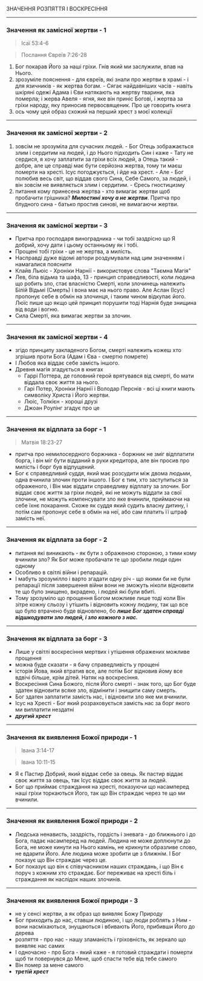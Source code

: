ЗНАЧЕННЯ РОЗПЯТТЯ І ВОСКРЕСІННЯ

---

### Значення як замісної жертви - 1
> Ісаї 53:4-6

> Послання Євреїв 7:26-28
   1. Бог покарав Його за наші гріхи. Гнів який ми заслужили, впав на Нього. 
   1. зрозуміле пояснення
     - для євреїв, які знали про жертви в храмі 
     - і для язичників - як жертва богам. 
     - Сягає найдавніших часів - навіть шкіряні одежі Адама і Єви натякають на жертву тварини, яка померла; і жерва Авеля - ягня, яке він приніс Богові, і жертва за гріхи народу, яку приносив первосвященик. Про це говорить книга 
   1. ось чому цей образ схожий на перший хрест з моєї колекції


---

### Значення як замісної жертви - 2
   1. зовсім не зрозуміла для сучасних людей. 
     - Бог Отець зображається злим і сердитим на людей, і до Нього підходить Син і каже - Тату не сердися, я хочу заплатити за гріхи всіх людей, а Отець такий - добре, але це справді має бути серйозна жертва, тому ти маєш померти на хресті. Ісус погоджується, і йде на хрест. 
     - Але - Бог полюбив весь світ, що віддав свого Сина, Себе Самого, за людей, і він зовсім не виявляється злим і сердитим. 
     - Єресь гностицизму 
   1.  питання кому принесена жертва - хто вимагає жертви щоб пробачити грішника? ***Милостині хочу а не жертви***. Притча про блудного сина - батько простив синові, не вимагаючи жертви.

---

### Значення як замісної жертви - 3 
   -  Притча про господаря виноградника - чи тобі заздрісно що Я добрий, хочу дати і цьому останньому як і тобі. 
   -  Прощені тобі гріхи - це не жертва, а милість.
   -  Насправді дуже відомі автори роздумували над цим значенням і намагалися пояснити 
   -  Клайв Льюіс - Хроніки Нарнії - використовує слова "Таємна Магія" 
   -  Лев, біла відьма та шафа, 13 - принцип справедливості, коли людина що робить зло, стає власністю Смерті, коли злочинець належить Білій Відьмі (Смерть) і вона має на нього право. Але Аслан (Ісус) пропонує себе в обмін на злочинця, і таким чином відкупає його. Люїс пише що якщо цей принцип порушити тоді Нарнія буде знищина від води і вогню. 
   -  Сила Смерті, яка вимагає жертви за злочин.


---

### Значення як замісної жертви - 4 
  -  згідо принципу закладеного Богом, смерті належить кожеш хто згрішив проти Бога (Адам і Єва - смертю помрете)
  -  І Любов яка віддає себе замість іншого. 
  -  Древня магія згадується в книгах 
     -  Гаррі Поттера, де головний герой врятувався від смерті, бо мати віддала своє життя за нього. 
     -  Гарі Потер, Хроніки Нарнії і Володар Перснів - всі ці книги мають символіку Христа і Його жертви. 
     -  Люіс, Толкієн - хороші друзі
     -  Джоан Роулінг згадує про це

---

### Значення як відплата за борг - 1
> Матвія 18:23-27
   - притча про немилосердного боржника - боржник не зміг відплатити борга, і він міг бути відданий в руки кредитора, але він просив про милість і борг був відпущений. 
   - Бог є справедливий суддя, який має розсудити між двома людьми, одна вчинила злочин проти іншого. І Бог є тим, хто заступиться за ображеного, і Він має віддати справедливу відплату за злочин. Бог віддає своє життя за гріхи людей, які не можуть віддати за свої злочини, не можуть компенсувати зло яке вчинили, приймаючи на себе їхнє покарання. Схоже як суддя який судить власну дитину, і потім сам пропонує себе в обмін на неї, або сам платить її штраф замість неї. 

---

### Значення як відплата за борг - 2
   - питання які виникають - як бути з ображеною стороною, з тими кому вчинили зло? Як Бог може пробачати те що зробили люди один одному 
   - Особливо в світлі війни і репарацій. 
   - І мабуть зрозумілло і варто згадати одну річ - що якими би не були репарації після завершення війни вони не зможуть ніколи відновити те що було знищено, вкрадено, і людей які були вбиті. 
   - Тому зрозуміло що прощення Богом можливе лише тоді коли Він зітре кожну сльозу і утішить і відновить кожну людину, так що все що було втрачено буде відновлено, бо ***лише Бог здатен справді відшкодувати зло людей, і зло кожного з нас.***

---

### Значення як відплата за борг - 3
   - Лише у світлі воскресіння мертвих і утішення ображених можливе прощення 
   - можна буде сказати - я бачу справедливість у прощені
   - історія Йова, який втратив все, але потім Бог відновив йому все вдвічі більше, крім дітей. Натяк на воскресіння. 
   - Воскресіння Сина Божого, після Його смерті - знак того, що Бог буде здатен відновити всяке зло, відмінити і знищити саму смерть.
   - Бог здатен заплатити замість нас, і відновити зло яке ми вчинили. 
   - Ісус на Хресті - Бог який розраховується замість нас за борг якого ми виплатити нездатні
   - ***другий хрест***

---

### Значення як виявлення Божої природи - 1
> Івана 3:14-17

> Івана 10:11-15

  - Я є Пастир Добрий, який віддає себе за овець. Як пастир віддає своє життя за овець, так Ісус віддає своє життя за людей.
  - Бог що приймає страждання на хресті, показуючи що насамперед наші гріхи торкаються Його, так що Він страждає через те що ми вчинили. 

---

### Значення як виявлення Божої природи - 2
  - Людська ненависть, заздрість, гордість і зневага - до ближнього і до Бога, падає насамперед на людей. Людина не може доплюнути до Бога, не може кинути на Нього камінь, не крикнути образливе слово, не вдарити Його. Але людина може зробити це з ближнім. І Бог показує що Він страждає через це.
  - Бог показує що він є співучасником наших страждань, і що Він є поруч з кожним хто страждає. Бог переживає на хресті біль і страждання як наслідок наших злочинів. 

---

### Значення як виявлення Божої природи - 3
   - не у сенсі жертви, а як образ що виявляє Божу Природу
   - Бог приходить до нас, ставши людиною, і що люди роблять з Ним - вони насміхаються, знущаються і вбивають Його, прибивши Його до дерева
   - розпяття - про нас - нашу зламаність і гріховність, як зеркало що виявляє нас самих
   - І одночасно - про Бога - який каже - я готовий страждати і померти щоб ти повернувся до Мене, щоб спасти тебе від тебе самого
   - Він помер за мене самого 
   - ***третій хрест***